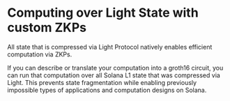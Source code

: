 # Computing over Light State with custom ZKPs

All state that is compressed via Light Protocol natively enables efficient computation via ZKPs.

If you can describe or translate your computation into a groth16 circuit, you can run that computation over all Solana L1 state that was compressed via Light. This prevents state fragmentation while enabling previously impossible types of applications and computation designs on Solana.
